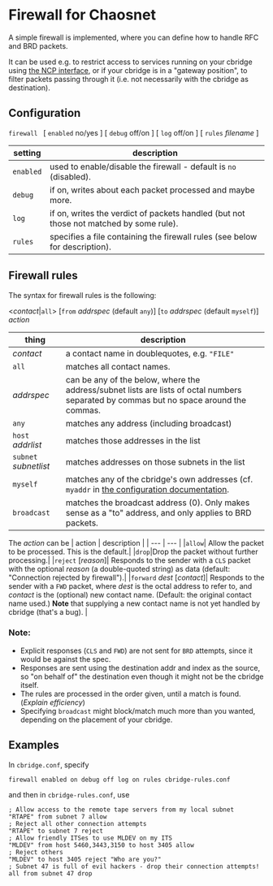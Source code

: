 # Firewall for Chaosnet

A simple firewall is implemented, where you can define how to handle RFC and BRD packets.

It can be used e.g. to restrict access to services running on your cbridge using [the NCP interface](NCP.md), or if your cbridge is in a "gateway position", to filter packets passing through it (i.e. not necessarily with the cbridge as destination).

## Configuration

`firewall ` [ `enabled` no/yes ] [ `debug` off/on ] [ `log` off/on ] [ `rules` *filename* ]

| setting | description |
| --- | --- |
|`enabled`| used to enable/disable the firewall - default is `no` (disabled).|
|`debug`| if on, writes about each packet processed and maybe more.|
|`log` | if on, writes the verdict of packets handled (but not those not matched by some rule).|
|`rules` | specifies a file containing the firewall rules (see below for description).|

## Firewall rules

The syntax for firewall rules is the following:

<*contact*|`all`> [`from` *addrspec* (default `any`)] [`to` *addrspec* (default `myself`)] *action*

| thing | description |
| --- | --- |
|*contact* | a contact name in doublequotes, e.g. `"FILE"` |
|`all`| matches all contact names. |
|*addrspec*| can be any of the below, where the address/subnet lists are lists of octal numbers separated by commas but no space around the commas. |
|`any` | matches any address (including broadcast)  |
|`host` *addrlist* | matches those addresses in the list |
|`subnet` *subnetlist* | matches addresses on those subnets in the list |
|`myself`| matches any of the cbridge's own addresses (cf. `myaddr` in [the configuration documentation](CONFIGURATION.md).|
|`broadcast`| matches the broadcast address (0). Only makes sense as a "to" address, and only applies to BRD packets.|

The *action* can be
| action | description |
| --- | --- |
|`allow`| Allow the packet to be processed. This is the default.|
|`drop`|Drop the packet without further processing.|
|`reject` [*reason*]| Responds to the sender with a `CLS` packet with the optional *reason* (a double-quoted string) as data (default: "Connection rejected by firewall").|
|`forward` *dest* [*contact*]| Responds to the sender with a `FWD` packet, where *dest* is the octal address to refer to, and *contact* is the (optional) new contact name. (Default: the original contact name used.) **Note** that supplying a new contact name is not yet handled by cbridge (that's a bug). |

### Note:
  - Explicit responses (`CLS` and `FWD`) are not sent for `BRD` attempts, since it would be against the spec.
  - Responses are sent using the destination addr and index as the source, so "on behalf of" the destination even though it might not be the cbridge itself.
  - The rules are processed in the order given, until a match is found. (*Explain efficiency*)
  - Specifying `broadcast` might block/match much more than you wanted, depending on the placement of your cbridge.

## Examples

In `cbridge.conf`, specify

`firewall enabled on debug off log on rules cbridge-rules.conf`

and then in `cbridge-rules.conf`, use

	; Allow access to the remote tape servers from my local subnet
	"RTAPE" from subnet 7 allow
	; Reject all other connection attempts
	"RTAPE" to subnet 7 reject
	; Allow friendly ITSes to use MLDEV on my ITS
	"MLDEV" from host 5460,3443,3150 to host 3405 allow
	; Reject others
	"MLDEV" to host 3405 reject "Who are you?"
	; Subnet 47 is full of evil hackers - drop their connection attempts!
	all from subnet 47 drop
